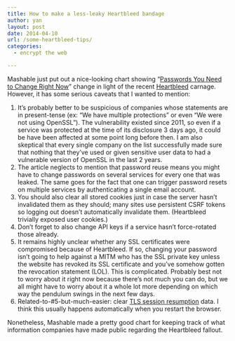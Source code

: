 ```yaml
---
title: How to make a less-leaky Heartbleed bandage
author: yan
layout: post
date: 2014-04-10
url: /some-heartbleed-tips/
categories:
  - encrypt the web

---
```

Mashable just put out a nice-looking chart showing &#8220;<a href="http://mashable.com/2014/04/09/heartbleed-bug-websites-affected/" target="_blank">Passwords You Need to Change Right Now</a>&#8221; change in light of the recent <a href="http://heartbleed.com" target="_blank">Heartbleed</a> carnage. However, it has some serious caveats that I wanted to mention:

  1. It&#8217;s probably better to be suspicious of companies whose statements are in present-tense (ex: &#8220;We have multiple protections&#8221; or even &#8220;We were not using OpenSSL&#8221;). The vulnerability existed since 2011, so even if a service was protected at the time of its disclosure 3 days ago, it could be have been affected at some point long before then. I am also skeptical that every single company on the list successfully made sure that nothing that they&#8217;ve used or given sensitive user data to had a vulnerable version of OpenSSL in the last 2 years.
  2. The article neglects to mention that password reuse means you might have to change passwords on several services for every one that was leaked. The same goes for the fact that one can trigger password resets on multiple services by authenticating a single email account.
  3. You should also clear all stored cookies just in case the server hasn&#8217;t invalidated them as they should; many sites use persistent CSRF tokens so logging out doesn&#8217;t automatically invalidate them. (Heartbleed trivially exposed user cookies.)
  4. Don&#8217;t forget to also change API keys if a service hasn&#8217;t force-rotated those already.
  5. It remains highly unclear whether any SSL certificates were compromised because of Heartbleed. If so, changing your password isn&#8217;t going to help against a MITM who has the SSL private key unless the website has revoked its SSL certificate and you&#8217;ve somehow gotten the revocation statement (LOL). This is complicated. Probably best not to worry about it right now because there&#8217;s not much you can do, but we all might have to worry about it a whole lot more depending on which way the pendulum swings in the next few days.
  6. Related-to-#5-but-much-easier: clear <a href="https://www.imperialviolet.org/2013/06/27/botchingpfs.html" target="_blank">TLS session resumption</a> data. I think this usually happens automatically when you restart the browser.

Nonetheless, Mashable made a pretty good chart for keeping track of what information companies have made public regarding the Heartbleed fallout.
